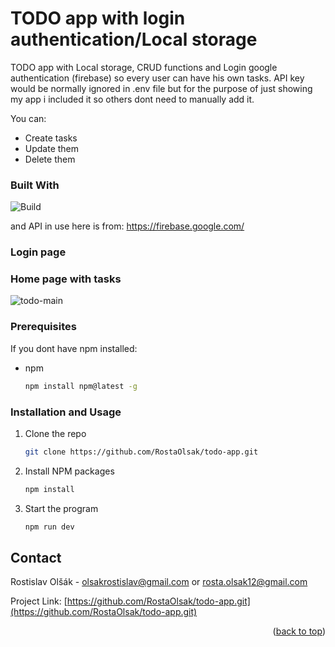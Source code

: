 <a name="readme-top"></a>
# TODO app with login authentication/Local storage
TODO app with Local storage, CRUD functions and Login google authentication (firebase) so every user can have his own tasks. API key would be normally ignored in .env file but for the purpose of just showing my app i included it so others dont need to manually add it.

You can:
* Create tasks
* Update them
* Delete them

### Built With

![Build](https://skills.thijs.gg/icons?i=react,firebase,vite,ts,sass)

and API in use here is from: https://firebase.google.com/

### Login page



### Home page with tasks

![todo-main](https://user-images.githubusercontent.com/120781263/215262753-fcaba620-83a2-4cd8-9a17-2ec52338ed91.png)

### Prerequisites

If you dont have npm installed:
* npm
  ```sh
  npm install npm@latest -g
  ```
  
### Installation and Usage

1. Clone the repo
   ```sh
   git clone https://github.com/RostaOlsak/todo-app.git
   ```
2. Install NPM packages
   ```sh
   npm install
   ```
3. Start the program
   ```js
   npm run dev
   ```  
 
 <!-- CONTACT -->
## Contact

Rostislav Olšák - olsakrostislav@gmail.com or rosta.olsak12@gmail.com

Project Link: [https://github.com/RostaOlsak/todo-app.git](https://github.com/RostaOlsak/todo-app.git)

<p align="right">(<a href="#readme-top">back to top</a>)</p>
